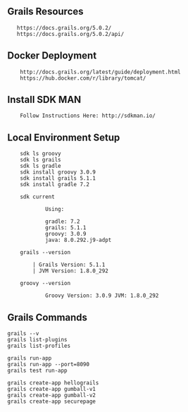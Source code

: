 
## Grails Resources

       https://docs.grails.org/5.0.2/
       https://docs.grails.org/5.0.2/api/

## Docker Deployment

        http://docs.grails.org/latest/guide/deployment.html
        https://hub.docker.com/r/library/tomcat/

## Install SDK MAN

        Follow Instructions Here: http://sdkman.io/

## Local Environment Setup

        sdk ls groovy
        sdk ls grails
        sdk ls gradle
        sdk install groovy 3.0.9
        sdk install grails 5.1.1
        sdk install gradle 7.2

        sdk current
        
                Using:

                gradle: 7.2
                grails: 5.1.1
                groovy: 3.0.9
                java: 8.0.292.j9-adpt     

        grails --version
  
			| Grails Version: 5.1.1
			| JVM Version: 1.8.0_292
		 
        groovy --version
		 
                Groovy Version: 3.0.9 JVM: 1.8.0_292
		         
## Grails Commands

    grails --v
    grails list-plugins
    grails list-profiles
     
    grails run-app
    grails run-app --port=8090
    grails test run-app
    
    grails create-app hellograils
    grails create-app gumball-v1
    grails create-app gumball-v2
    grails create-app securepage
 
    



    

     





